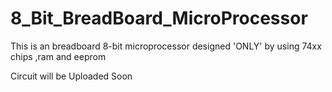 # 8_Bit_BreadBoard_MicroProcessor
This is an breadboard 8-bit microprocessor designed 'ONLY' by using 74xx chips ,ram and eeprom



Circuit will be Uploaded Soon
